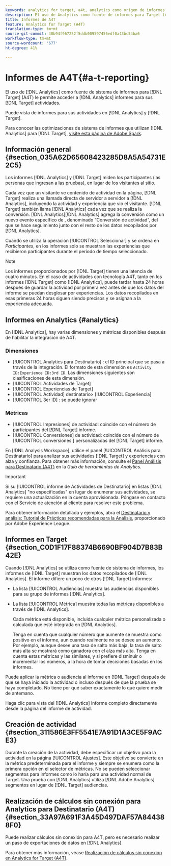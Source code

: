 ```yaml
---
keywords: analytics for target, a4t, analytics como origen de informes
description: El uso de Analytics como fuente de informes para Target (A4T) permite acceder a informes de Analytics para sus actividades de Target.
title: Informes de A4T
feature: Analytics for Target (A4T)
translation-type: tm+mt
source-git-commit: 48b94f967252f5ddb009597456edf0a43bc54ba6
workflow-type: tm+mt
source-wordcount: '677'
ht-degree: 41%

---
```



# Informes de A4T{#a-t-reporting}

El uso de [!DNL Analytics] como fuente de sistema de informes para [!DNL Target] (A4T) le permite acceder a [!DNL Analytics] informes para sus [!DNL Target] actividades.

Puede vista de informes para sus actividades en [!DNL Analytics] y [!DNL Target].

Para conocer las optimizaciones de sistema de informes que utilizan [!DNL Analytics] para [!DNL Target], [visite esta página de Adobe Spark](https://spark.adobe.com/page/Lo3Spm4oBOvwF/).

## Información general {#section_035A62D65608423285D8A5A54731E2C5}

Los informes [!DNL Analytics] y [!DNL Target] miden los participantes (las personas que ingresan a las pruebas), en lugar de los visitantes al sitio.

Cada vez que un visitante ve contenido de actividad en la página, [!DNL Target] realiza una llamada directa de servidor a servidor a [!DNL Analytics], incluyendo la actividad y experiencia que vio el visitante. [!DNL Target] también llama  [!DNL Analytics] cada vez que se realiza la conversión. [!DNL Analytics][!DNL Analytics] agrega la conversión como un nuevo evento específico de , denominado “Conversión de actividad”, del que se hace seguimiento junto con el resto de los datos recopilados por [!DNL Analytics].

Cuando se utiliza la operación [!UICONTROL Seleccionar] y se ordena en *Participantes*, en los informes solo se muestran las experiencias que recibieron participantes durante el período de tiempo seleccionado.

>[!NOTE]
>
>Los informes proporcionados por [!DNL Target] tienen una latencia de cuatro minutos. En el caso de actividades con tecnología A4T, tanto en los informes [!DNL Target] como [!DNL Analytics], puede tardar hasta 24 horas después de guardar la actividad por primera vez antes de que los datos del informe se puedan desglosar por experiencias. Los datos recopilados en esas primeras 24 horas siguen siendo precisos y se asignan a la experiencia adecuada.

## Informes en Analytics    {#analytics}

En [!DNL Analytics], hay varias dimensiones y métricas disponibles después de habilitar la integración de A4T.

### Dimensiones

* [!UICONTROL Analytics para Destinatario] : el ID principal que se pasa a través de la integración. El formato de esta dimensión es `Activity ID:Experience ID:3rd ID`. Las dimensiones siguientes son clasificaciones de esta dimensión.
* [!UICONTROL Actividades de Target]
* [!UICONTROL Experiencias de Target]
* [!UICONTROL Actividad]  destinatario>  [!UICONTROL Experiencia]
* [!UICONTROL 3er ID] : se puede ignorar

### Métricas

* [!UICONTROL Impresiones]  de actividad: coincide con el número de   participantes del  [!DNL Target] informe.
* [!UICONTROL Conversiones]  de actividad: coincide con el número de  [!UICONTROL conversiones ] personalizadas del  [!DNL Target] informe.

En [!DNL Analysis Workspace], utilice el panel [!UICONTROL Análisis para Destinatario] para analizar sus actividades [!DNL Target] y experiencias con alza y confianza. Para obtener más información, consulte el [Panel Análisis para Destinatario (A4T)](https://experienceleague.adobe.com/docs/analytics/analyze/analysis-workspace/panels/a4t-panel.html) en la *Guía de herramientas de Analytics*.

>[!IMPORTANT]
>
>Si su [!UICONTROL informe de Actividades de Destinatario] en listas [!DNL Analytics] &quot;no especificadas&quot; en lugar de enumerar sus actividades, se requiere una actualización en la cuenta aprovisionada. Póngase en contacto con el Servicio de atención al cliente para resolver este problema.

Para obtener información detallada y ejemplos, abra el [Destinatario y análisis: Tutorial de Prácticas recomendadas para la Análisis](https://spark.adobe.com/page/Lo3Spm4oBOvwF/), proporcionado por Adobe Experience League.

## Informes en Target    {#section_C0D1F17F88374B6690BF904D7B83B42E}

Cuando [!DNL Analytics] se utiliza como fuente de sistema de informes, los informes de [!DNL Target] muestran los datos recopilados de [!DNL Analytics]. El informe difiere un poco de otros [!DNL Target] informes:

* La lista [!UICONTROL Audiencias] muestra las audiencias disponibles para su grupo de informes [!DNL Analytics].
* La lista [!UICONTROL Métrica] muestra todas las métricas disponibles a través de [!DNL Analytics].

   Cada métrica está disponible, incluida cualquier métrica personalizada o calculada que esté integrada en [!DNL Analytics].

   Tenga en cuenta que cualquier número que aumente se muestra como positivo en el informe, aun cuando realmente no se desee un aumento. Por ejemplo, aunque desee una tasa de salto más baja, la tasa de salto más alta se mostrará como ganadora con el alza más alta. Tenga en cuenta estas métricas y las similares, y si prefiere disminuir o incrementar los números, a la hora de tomar decisiones basadas en los informes.

Puede aplicar la métrica o audiencia al informe en [!DNL Target] después de que se haya iniciado la actividad o incluso después de que la prueba se haya completado. No tiene por qué saber exactamente lo que quiere medir de antemano.

Haga clic para vista del [!DNL Analytics] informe completo directamente desde la página del informe de actividad.

## Creación de actividad {#section_311586E3FF5541E7A91D1A3CE5F9ACE3}

Durante la creación de la actividad, debe especificar un objetivo para la actividad en la página [!UICONTROL Ajustes]. Este objetivo se convierte en la métrica predeterminada para el informe y siempre se enumera como la primera opción en el selector de métricas. No se pueden seleccionar segmentos para informes como lo haría para una actividad normal de Target. Una prueba con [!DNL Analytics] utiliza [!DNL Adobe Analytics] segmentos en lugar de [!DNL Target] audiencias.

## Realización de cálculos sin conexión para Analytics para Destinatario (A4T) {#section_33A97A691F3A45D497DAF57A844388F0}

Puede realizar cálculos sin conexión para A4T, pero es necesario realizar un paso de exportaciones de datos en [!DNL Analytics].

Para obtener más información, véase [Realización de cálculos sin conexión en Analytics for Target (A4T)](/help/c-reports/conversion-rate.md#concept_0D0002A1EBDF420E9C50E2A46F36629B).
